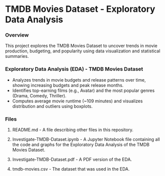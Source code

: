 # TMDB Movies Dataset - Exploratory Data Analysis
### Overview
This project explores the TMDB Movies Dataset to uncover trends in movie production, budgeting, and popularity using data visualization and statistical summaries.

### Exploratory Data Analysis (EDA) - TMDB Movies Dataset
- Analyzes trends in movie budgets and release patterns over time, showing increasing budgets and peak release months.
- Identifies top-earning films (e.g., Avatar) and the most popular genres (Drama, Comedy, Thriller).
- Computes average movie runtime (~109 minutes) and visualizes distribution and outliers using boxplots.

### Files
1. README.md - A file describing other files in this repository.

2. Investigate-TMDB-Dataset.ipynb - A Jupyter Notebook file containing all the code and graphs for the Exploratory Data Analysis of the TMDB Movies Dataset.

3. Investigate-TMDB-Dataset.pdf - A PDF version of the EDA.

4. tmdb-movies.csv - The dataset that was used in the EDA.
